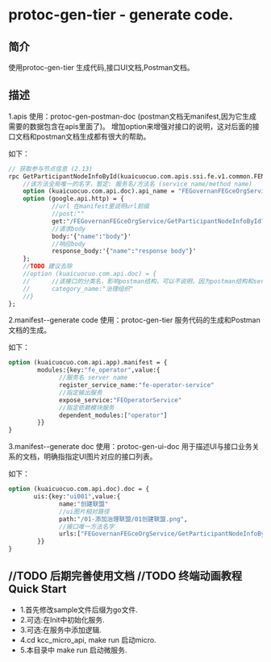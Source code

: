 protoc-gen-tier - generate code.
===================
简介
-------------
使用protoc-gen-tier 生成代码,接口UI文档,Postman文档。

描述
-------------
1.apis 
使用：protoc-gen-postman-doc
(postman文档无manifest,因为它生成需要的数据包含在apis里面了)。 
增加option来增强对接口的说明，这对后面的接口文档和postman文档生成都有很大的帮助。

如下：
```proto
// 获取参与节点信息 (2.13)
rpc GetParticipantNodeInfoById(kuaicuocuo.com.apis.ssi.fe.v1.common.FENodeId) returns (FERespParticipantNodeInfo){
    //该方法全局唯一的名字，暂定: 服务名/方法名 (service name/method name)
    option (kuaicuocuo.com.api.doc).api_name = "FEGovernanFEGceOrgService/GetParticipantNodeInfoById"
    option (google.api.http) = {
            //url 在manifest里说明url前缀
            //post:""
            get:"/FEGovernanFEGceOrgService/GetParticipantNodeInfoById?node_id=?"
            //请求body
            body:'{"name":"body"}'
            //响应body
            response_body:'{"name":"response body"}'
    };
    //TODO 建议去除
    //option (kuaicuocuo.com.api.doc) = {
    //      //该接口的分类名，影响postman结构，可以不说明，因为postman结构和service是统一的
    //      category_name:"治理组织"
    //}
};
```

2.manifest--generate code
使用：protoc-gen-tier
服务代码的生成和Postman文档的生成。

如下：
```proto
option (kuaicuocuo.com.api.app).manifest = {
        modules:{key:"fe_operator",value:{
              //服务名 server name
              register_service_name:"fe-operator-service"
              //指定输出服务
              expose_service:"FEOperatorService"
              //指定依赖模块服务
              dependent_modules:["operator"]
        }}
}
```

3.manifest--generate doc
使用：protoc-gen-ui-doc
用于描述UI与接口业务关系的文档，明确指指定UI图片对应的接口列表。

如下：
```proto
option (kuaicuocuo.com.api.doc).doc = {
       uis:{key:"ui001",value:{
              name:"创建联盟"
              //ui图片相对路径
              path:"/01-添加治理联盟/01创建联盟.png",
              //接口唯一方法名字
              urls:["FEGovernanFEGceOrgService/GetParticipantNodeInfoById"]
        }}
}
```

//TODO 后期完善使用文档
//TODO 终端动画教程
Quick Start
-------------
* 1.首先修改sample文件后缀为go文件.
* 2.可选:在Init中初始化服务.
* 3.可选:在服务中添加逻辑.
* 4.cd kcc_micro_api, make run 启动micro.
* 5.本目录中 make run 启动微服务.